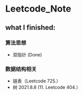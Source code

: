 # Leetcode_Note
## what I finished:

### 算法思想

- 双指针 (Done)

### 数据结构相关

- 链表（Leetcode 725.）
- 树 
2021.8.8 (11. Leetcode 404.）
